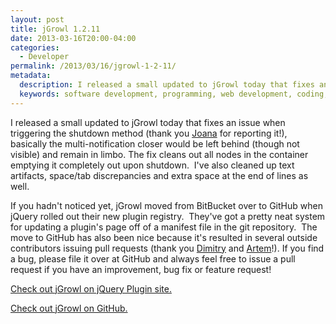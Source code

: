 ```yaml
---
layout: post
title: jGrowl 1.2.11
date: 2013-03-16T20:00-04:00
categories:
  - Developer
permalink: /2013/03/16/jgrowl-1-2-11/
metadata:
  description: I released a small updated to jGrowl today that fixes an issue when triggering the shutdown method (thank you Joana for reporting it!), basically the multi-notification closer w...
  keywords: software development, programming, web development, coding, Node.js, jGrowl, jQuery
---
```

I released a small updated to jGrowl today that fixes an issue when triggering the shutdown method (thank you [Joana](https://github.com/jupereira0920) for reporting it!), basically the multi-notification closer would be left behind (though not visible) and remain in limbo. The fix cleans out all nodes in the container emptying it completely out upon shutdown.  I've also cleaned up text artifacts, space/tab discrepancies and extra space at the end of lines as well.

If you hadn't noticed yet, jGrowl moved from BitBucket over to GitHub when jQuery rolled out their new plugin registry.  They've got a pretty neat system for updating a plugin's page off of a manifest file in the git repository.  The move to GitHub has also been nice because it's resulted in several outside contributors issuing pull requests (thank you [Dimitry](https://github.com/serzhenko) and [Artem](https://github.com/ArtemGovorov)!). If you find a bug, please file it over at GitHub and always feel free to issue a pull request if you have an improvement, bug fix or feature request!

[Check out jGrowl on jQuery Plugin site.](http://plugins.jquery.com/jgrowl/)

[Check out jGrowl on GitHub.](https://github.com/stanlemon/jGrowl)
